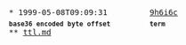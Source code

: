 <pre>
  * 1999-05-08T09:09:31&#x0009;&#x0009;<a href="../../../../../../bytime/6-b/9/h/6/i/6/c/org/w3/1999/02/22-rdf-syntax-ns">9h6i6c</a>
  <sub><b>base36 encoded byte offset</b></sub>&#x0009;<sub><b>term</b></sub>
  ** <a href="../../../../../../bytime/6-b/9/h/6/i/6/c/org/w3/1999/02/22-rdf-syntax-ns/ttl.md">ttl.md</a>
</pre>
